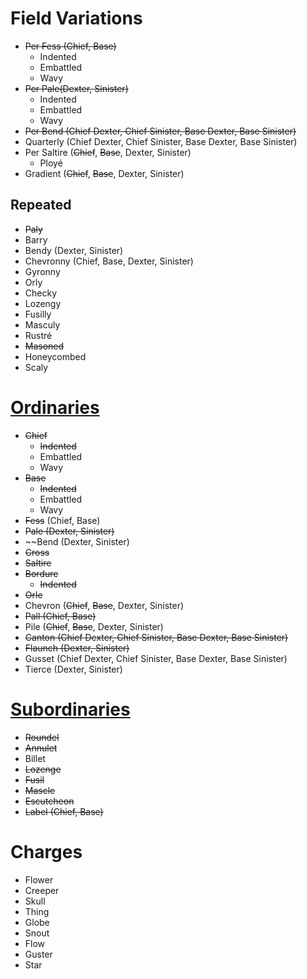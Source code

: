 # Field Variations
- ~~Per Fess (Chief, Base)~~
	- Indented
	- Embattled
	- Wavy
- ~~Per Pale(Dexter, Sinister)~~
	- Indented
	- Embattled
	- Wavy
- ~~Per Bend (Chief Dexter, Chief Sinister, Base Dexter, Base Sinister)~~
- Quarterly (Chief Dexter, Chief Sinister, Base Dexter, Base Sinister)
- Per Saltire (~~Chief~~, ~~Base~~, Dexter, Sinister)
	- Ployé
- Gradient (~~Chief~~, ~~Base~~, Dexter, Sinister)
## Repeated
- ~~Paly~~
- Barry
- Bendy (Dexter, Sinister)
- Chevronny (Chief, Base, Dexter, Sinister)
- Gyronny
- Orly
- Checky
- Lozengy
- Fusilly
- Masculy
- Rustré
- ~~Masoned~~
- Honeycombed
- Scaly
# [Ordinaries](https://www.heraldry-wiki.com/wiki/Heraldic_Glossary_-_Part_3_:_Ordinaries)
- ~~Chief~~
	- ~~Indented~~
	- Embattled
	- Wavy
- ~~Base~~
	- ~~Indented~~
	- Embattled
	- Wavy
- ~~Fess~~ (Chief, Base)
- ~~Pale (Dexter, Sinister)~~
- ~~Bend (Dexter, Sinister)
- ~~Cross~~
- ~~Saltire~~
- ~~Bordure~~
	- ~~Indented~~
- ~~Orle~~
- Chevron (~~Chief~~, ~~Base~~, Dexter, Sinister)
- ~~Pall (Chief, Base)~~
- Pile (~~Chief~~, ~~Base~~, Dexter, Sinister)
- ~~Canton (Chief Dexter, Chief Sinister, Base Dexter, Base Sinister)~~
- ~~Flaunch (Dexter, Sinister)~~
- Gusset (Chief Dexter, Chief Sinister, Base Dexter, Base Sinister)
- Tierce (Dexter, Sinister)
# [Subordinaries](https://www.heraldry-wiki.com/wiki/Heraldic_Glossary_-_Part_4_:_Subordinaries)
- ~~Roundel~~
- ~~Annulet~~
- Billet
- ~~Lozenge~~
- ~~Fusil~~
- ~~Mascle~~
- ~~Escutcheon~~
- ~~Label (Chief, Base)~~
# Charges
- Flower
- Creeper
- Skull
- Thing
- Globe
- Snout
- Flow
- Guster
- Star